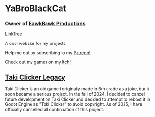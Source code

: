 # YaBroBlackCat
### Owner of [BawkBawk Productions](https://www.roblox.com/communities/9862765/BawkBawk-Productions#!/)
[LinkTree](http://linktr.ee/YaBroBlackCat)

A cool website for my projects

Help me out by subscribing to my [Patreon!](https://patreon.com/yabroblackcat)

Check out my games on my [Itch!](https://ycreate.itch.io)

## [Taki Clicker Legacy](/logs/updates/taki-clicker-legacy.md)
Taki Clicker is an old game I originally made in 5th grade as a joke, but it soon became a serious project.
In the fall of 2024, I decided to cancel future development on Taki Clicker and decided to attempt to reboot it in Godot Engine as "Toki Clicker" to avoid copyright.
As of 2025, I have officially cancelled all continuation of this project.
